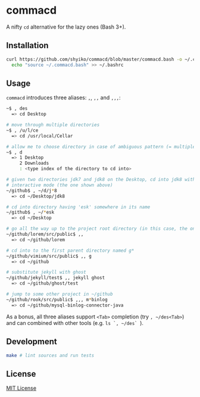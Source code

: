 # commacd

A nifty `cd` alternative for the lazy ones (Bash 3+).

## Installation

```sh
curl https://github.com/shyiko/commacd/blob/master/commacd.bash -o ~/.commacd.bash && \
  echo "source ~/.commacd.bash" >> ~/.bashrc
```

## Usage

`commacd` introduces three aliases: `,`, `,,` and `,,,`:

```sh
~$ , des
  => cd Desktop

# move through multiple directories
~$ , /u/l/ce
  => cd /usr/local/Cellar

# allow me to choose directory in case of ambiguous pattern (= multiple choices)
~$ , d
  => 1 Desktop
     2 Downloads
     : <type index of the directory to cd into>

# given two directories jdk7 and jdk8 on the Desktop, cd into jdk8 without hitting 
# interactive mode (the one shown above)
~/github$ , ~/d/j*8
  => cd ~/Desktop/jdk8

# cd into directory having 'esk' somewhere in its name
~/github$ , ~/*esk
  => cd ~/Desktop

# go all the way up to the project root directory (in this case, the one that has .git in it)
~/github/lorem/src/public$ ,,
  => cd ~/github/lorem

# cd into to the first parent directory named g*
~/github/vimium/src/public$ ,, g
  => cd ~/github

# substitute jekyll with ghost
~/github/jekyll/test$ ,, jekyll ghost
  => cd ~/github/ghost/test

# jump to some other project in ~/github
~/github/rook/src/public$ ,,, m*binlog
  => cd ~/github/mysql-binlog-connector-java
```

As a bonus, all three aliases support `<Tab>` completion (try `, ~/des<Tab>`) and can combined with other tools (e.g. ``ls `, ~/des` ``). 

## Development

```sh
make # lint sources and run tests 
```

## License

[MIT License](http://opensource.org/licenses/mit-license.php)

